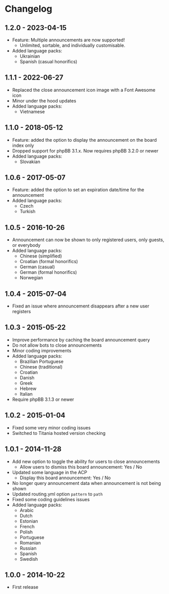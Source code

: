 # Changelog

## 1.2.0 - 2023-04-15

- Feature: Multiple announcements are now supported!
  - Unlimited, sortable, and individually customisable.
- Added language packs:
  - Ukrainian
  - Spanish (casual honorifics)

## 1.1.1 - 2022-06-27

- Replaced the close announcement icon image with a Font Awesome icon
- Minor under the hood updates
- Added language packs:
  - Vietnamese

## 1.1.0 - 2018-05-12

- Feature: added the option to display the announcement on the board index only
- Dropped support for phpBB 3.1.x. Now requires phpBB 3.2.0 or newer
- Added language packs:
    - Slovakian

## 1.0.6 - 2017-05-07

- Feature: added the option to set an expiration date/time for the announcement
- Added language packs:
    - Czech
    - Turkish

## 1.0.5 - 2016-10-26

- Announcement can now be shown to only registered users, only guests, or everybody 
- Added language packs:
    - Chinese (simplified)
    - Croatian (formal honorifics)
    - German (casual)
    - German (formal honorifics)
    - Norwegian

## 1.0.4 - 2015-07-04

- Fixed an issue where announcement disappears after a new user registers

## 1.0.3 - 2015-05-22

- Improve performance by caching the board announcement query
- Do not allow bots to close announcements
- Minor coding improvements
- Added language packs:
    - Brazilian Portuguese
    - Chinese (traditional)
    - Croatian
    - Danish
    - Greek
    - Hebrew
    - Italian
- Require phpBB 3.1.3 or newer

## 1.0.2 - 2015-01-04
- Fixed some very minor coding issues
- Switched to Titania hosted version checking

## 1.0.1 - 2014-11-28

- Add new option to toggle the ability for users to close announcements
    - Allow users to dismiss this board announcement: Yes / No
- Updated some language in the ACP
    - Display this board announcement: Yes / No
- No longer query announcement data when announcement is not being shown
- Updated routing.yml option `pattern` to `path`
- Fixed some coding guidelines issues
- Added language packs:
    - Arabic
    - Dutch
    - Estonian
    - French
    - Polish
    - Portuguese
    - Romanian
    - Russian
    - Spanish
    - Swedish

## 1.0.0 - 2014-10-22

- First release

